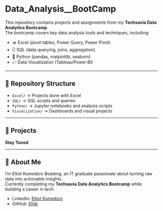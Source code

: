 # Data_Analysis__BootCamp

This repository contains projects and assignments from my **Techsavia Data Analytics Bootcamp**.  
The bootcamp covers key data analysis tools and techniques, including:

- 📊 Excel (pivot tables, Power Query, Power Pivot)  
- 🗄️ SQL (data querying, joins, aggregation)  
- 🐍 Python (pandas, matplotlib, seaborn)  
- 📈 Data Visualization (Tableau/Power BI)  

---

## 📂 Repository Structure
- `Excel/` → Projects done with Excel  
- `SQL/` → SQL scripts and queries  
- `Python/` → Jupyter notebooks and analysis scripts  
- `Visualization/` → Dashboards and visual projects  

---

## 🚀 Projects
**Stay Tuned**

---

## 📌 About Me
I’m Elliot Kumedzro Boateng, an IT graduate passionate about turning raw data into actionable insights.  
Currently completing my **Techsavia Data Analytics Bootcamp** while building a career in tech.  

- LinkedIn: [Elliot Kumedzro](www.linkedin.com/in/elliot-kumedzro-b6570a205)  
- GitHub: [Ellsk](https://github.com/Ellsk)  
